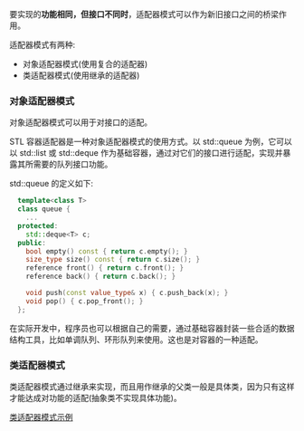 
要实现的**功能相同，但接口不同时**，适配器模式可以作为新旧接口之间的桥梁作用。

适配器模式有两种:
- 对象适配器模式(使用复合的适配器)
- 类适配器模式(使用继承的适配器)

### 对象适配器模式

对象适配器模式可以用于对接口的适配。

STL 容器适配器是一种对象适配器模式的使用方式。以 std::queue 为例，它可以以 std::list 或 std::deque 作为基础容器，通过对它们的接口进行适配，实现并暴露其所需要的队列接口功能。

std::queue 的定义如下:
```c++
  template<class T>
  class queue {
    ...
  protected:
    std::deque<T> c;
  public:
    bool empty() const { return c.empty(); }
    size_type size() const { return c.size(); }
    reference front() { return c.front(); }
    reference back() { return c.back(); }

    void push(const value_type& x) { c.push_back(x); }
    void pop() { c.pop_front(); }
  };
```
在实际开发中，程序员也可以根据自己的需要，通过基础容器封装一些合适的数据结构工具，比如单调队列、环形队列来使用。这也是对容器的一种适配。

### 类适配器模式

类适配器模式通过继承来实现，而且用作继承的父类一般是具体类，因为只有这样才能达成对功能的适配(抽象类不实现具体功能)。

[类适配器模式示例](class_adpater.cpp)
